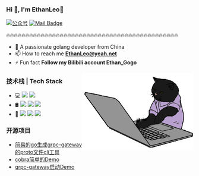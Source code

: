 <!--
**wanyuqin/wanyuqin** is a ✨ _special_ ✨ repository because its `README.md` (this file) appears on your GitHub profile.

Here are some ideas to get you started:

- 🔭 I’m currently working on ...
- 🌱 I’m currently learning ...
- 👯 I’m looking to collaborate on ...
- 🤔 I’m looking for help with ...
- 💬 Ask me about ...
- 📫 How to reach me: ...
- 😄 Pronouns: ...
- ⚡ Fun fact: ...
-->


### Hi 👋, I'm EthanLeo🫡
[![公众号](https://img.shields.io/badge/%E5%85%AC%E4%BC%97%E5%8F%B7-bitter-brightgreen)]()
[![Mail Badge](https://img.shields.io/badge/-ethanleo@yeah.net-c14438?style=flat&logo=Gmail&logoColor=white&link=mailto:ethanleo@yeah.net)](mailto:ethanleo@yeah.net)

🔥🔥🔥🔥🔥🔥🔥🔥🔥🔥🔥🔥🔥🔥🔥🔥🔥🔥🔥🔥🔥🔥🔥🔥🔥🔥🔥🔥🔥🔥🔥🔥🔥🔥🔥🔥🔥🔥🔥🔥🔥🔥🔥🔥🔥
- 🤔 A passionate golang developer from China
- 📫 How to reach me **EthanLeo@yeah.net**
- ⚡ Fun fact **Follow my Bilibili account Ethan_Gogo**

<img align= "right" width= "300" src= "https://github.com/wanyuqin/wanyuqin/blob/master/pic/cat.gif"/>

### 技术栈 | Tech Stack
* 💻   [![](https://img.shields.io/badge/-%20go-333333?logo=go)](https://go.dev/) [![](https://img.shields.io/badge/python-333333?logo=Python)]()
* 🛢 [![](https://img.shields.io/badge/mysql-333333?logo=MySQL)]() [![](https://img.shields.io/badge/MongoDB-333333?logo=MongoDB)]() [![](https://img.shields.io/badge/Redis-333333?logo=Redis)]() 
* 🫠 [![](https://img.shields.io/badge/Docker-333333?logo=Docker)]() [![](https://img.shields.io/badge/k8s-333333?logo=Kubernetes)]() [![](https://img.shields.io/badge/Prometheus-333333?logo=Prometheus)]()

### 开源项目
* [简易的go生成grpc-gateway的proto文件cli工具](https://github.com/wanyuqin/gtp)
* [cobra简单的Demo](https://github.com/wanyuqin/eagle.git)
* [grpc-gateway启动Demo]()

